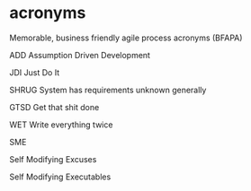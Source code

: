 acronyms
========

Memorable, business friendly agile process acronyms (BFAPA)


ADD
Assumption Driven Development

JDI
Just Do It

SHRUG
System has requirements unknown generally

GTSD
Get that shit done

WET
Write everything twice

SME

Self Modifying Excuses

Self Modifying Executables
